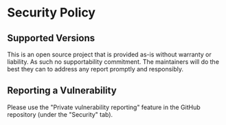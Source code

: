 # Security Policy

## Supported Versions

This is an open source project that is provided as-is without warranty or liability.
As such no supportability commitment. The maintainers will do the best they can to address any report promptly and responsibly.

## Reporting a Vulnerability

Please use the "Private vulnerability reporting" feature in the GitHub repository (under the "Security" tab).